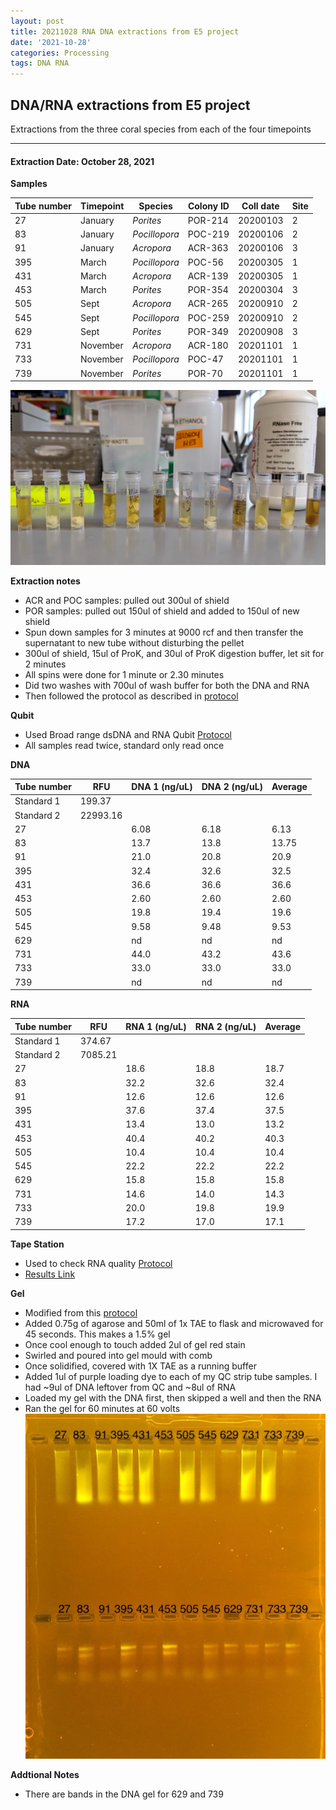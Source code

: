 ```yaml
---
layout: post
title: 20211028 RNA DNA extractions from E5 project
date: '2021-10-28'
categories: Processing
tags: DNA RNA
---
```


## DNA/RNA extractions from E5 project

Extractions from the three coral species from each of the four timepoints

---

#### Extraction Date: October 28, 2021 
**Samples**

| Tube number 	| Timepoint	   	| Species	    | Colony ID 	| Coll date		| Site       	|
|-------------	|------------	|-------------	|-------------	|-------------	|-------------	|
| 27		 	| January	 	| *Porites*		| POR-214      	| 20200103   	| 2				|
| 83			| January	 	| *Pocillopora*	| POC-219	    | 20200106		| 2				|
| 91		 	| January	  	| *Acropora*	| ACR-363    	| 20200106  	| 3				|
| 395		 	| March		 	| *Pocillopora*	| POC-56    	| 20200305   	| 1				|
| 431			| March 		| *Acropora*	| ACR-139	    | 20200305		| 1				|
| 453		 	| March	  		| *Porites*		| POR-354    	| 20200304  	| 3				|
| 505		 	| Sept		 	| *Acropora*	| ACR-265     	| 20200910   	| 2				|
| 545			| Sept	 		| *Pocillopora*	| POC-259	    | 20200910		| 2				|
| 629		 	| Sept		  	| *Porites*		| POR-349    	| 20200908  	| 3				|
| 731		 	| November	 	| *Acropora*	| ACR-180	   	| 20201101   	| 1				|
| 733			| November	 	| *Pocillopora*	| POC-47	    | 20201101		| 1				|
| 739		 	| November	  	| *Porites*		| POR-70    	| 20201101  	| 1				|


![20211028_samples.jpg](https://github.com/Kterpis/Putnam_Lab_Notebook/blob/master/images/samples/20211028_samples.jpg?raw=true)


**Extraction notes**
 - ACR and POC samples: pulled out 300ul of shield
 - POR samples: pulled out 150ul of shield and added to 150ul of new shield 
 - Spun down samples for 3 minutes at 9000 rcf and then transfer the supernatant to new tube without disturbing the pellet
 - 300ul of shield, 15ul of ProK, and 30ul of ProK digestion buffer, let sit for 2 minutes
 - All spins were done for 1 minute or 2.30 minutes
 - Did two washes with 700ul of wash buffer for both the DNA and RNA
 - Then followed the protocol as described in [protocol](https://github.com/emmastrand/EmmaStrand_Notebook/blob/master/_posts/2019-05-31-Zymo-Duet-RNA-DNA-Extraction-Protocol.md)


**Qubit**
 - Used Broad range dsDNA and RNA Qubit [Protocol](https://meschedl.github.io/MESPutnam_Open_Lab_Notebook/Qubit-Protocol/)
 - All samples read twice, standard only read once
 
**DNA**

| Tube number 	| RFU		   	| DNA 1 (ng/uL) | DNA 2 (ng/uL) | Average     	|
|-------------	|------------	|-------------	|-------------	|-------------	|
| Standard 1  	| 199.37	 	| 		      	| 		      	|	         	|
| Standard 2 	| 22993.16	 	| 		    	| 		    	| 	        	|
| 27		 	|		     	| 6.08	     	| 6.18	     	| 6.13        	|
| 83		 	| 			   	| 13.7  	    | 13.8        	| 13.75			|
| 91		  	|		     	| 21.0 	      	| 20.8        	| 20.9       	|
| 395		 	| 			   	| 32.4       	| 32.6       	| 32.5     		|
| 431		  	|		     	| 36.6      	| 36.6         	| 36.6        	|
| 453		 	| 			   	| 2.60      	| 2.60	      	| 2.60       	|
| 505		  	|		     	| 19.8       	| 19.4        	| 19.6       	|
| 545		 	| 			   	| 9.58       	| 9.48         	| 9.53      	|
| 629		  	|		     	| nd	  	    | nd         	| nd        	|
| 731		 	| 			   	| 44.0        	| 43.2        	| 43.6       	|
| 733		  	|		     	| 33.0      	| 33.0      	| 33.0	     	|
| 739		 	| 			   	| nd	       	| nd         	| nd	       	|


**RNA**


| Tube number 	| RFU		   	| RNA 1 (ng/uL) | RNA 2 (ng/uL) | Average     	|
|-------------	|------------	|-------------	|-------------	|-------------	|
| Standard 1  	| 374.67	 	| 		      	| 		      	|	         	|
| Standard 2 	| 7085.21	 	| 		    	| 		    	| 	        	|
| 27		 	|		     	| 18.6	     	| 18.8	     	| 18.7        	|
| 83		 	| 			   	| 32.2  	    | 32.6        	| 32.4			|
| 91		  	|		     	| 12.6 	      	| 12.6        	| 12.6       	|
| 395		 	| 			   	| 37.6       	| 37.4       	| 37.5     		|
| 431		  	|		     	| 13.4      	| 13.0         	| 13.2        	|
| 453		 	| 			   	| 40.4      	| 40.2	      	| 40.3       	|
| 505		  	|		     	| 10.4       	| 10.4        	| 10.4       	|
| 545		 	| 			   	| 22.2       	| 22.2         	| 22.2      	|
| 629		  	|		     	| 15.8  	    | 15.8         	| 15.8        	|
| 731		 	| 			   	| 14.6        	| 14.0        	| 14.3        	|
| 733		  	|		     	| 20.0      	| 19.8      	| 19.9       	|
| 739		 	| 			   	| 17.2       	| 17.0         	| 17.1       	|


**Tape Station**
 - Used to check RNA quality [Protocol](https://meschedl.github.io/MESPutnam_Open_Lab_Notebook/RNA-TapeStation-Protocol/)
 - [Results Link](https://github.com/Kterpis/Putnam_Lab_Notebook/blob/8e720f4dca873f00891e51cfb88b9b48123fab61/images/tape_station/2021-10-28%20-%2014.39.45.pdf)

**Gel**
 - Modified from this [protocol](https://meschedl.github.io/MESPutnam_Open_Lab_Notebook/Gel-Protocol/)
 - Added 0.75g of agarose and 50ml of 1x TAE to flask and microwaved for 45 seconds. This makes a 1.5% gel
 - Once cool enough to touch added 2ul of gel red stain
 - Swirled and poured into gel mould with comb
 - Once solidified, covered with 1X TAE as a running buffer
 - Added 1ul of purple loading dye to each of my QC strip tube samples. I had ~9ul of DNA leftover from QC and ~8ul of RNA
 - Loaded my gel with the DNA first, then skipped a well and then the RNA
 - Ran the gel for 60 minutes at 60 volts
 ![2021028_gel.jpg](https://github.com/Kterpis/Putnam_Lab_Notebook/blob/master/images/gels/20211028_gel.jpg?raw=true)
 
 **Addtional Notes**
  - There are bands in the DNA gel for 629 and 739

